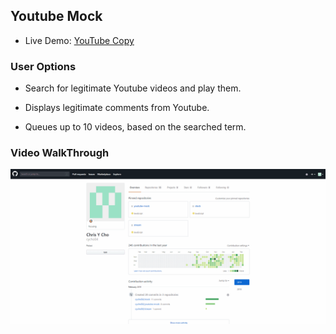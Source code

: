 

## Youtube Mock

- Live Demo: [YouTube Copy](https://my-youtube-mock.herokuapp.com/)

### User Options

- Search for legitimate Youtube videos and play them.

- Displays legitimate comments from Youtube.

- Queues up to 10 videos, based on the searched term.

### Video WalkThrough
![Test Gif](test.gif)

